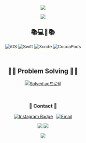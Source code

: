 <div align=center>

<img src="https://capsule-render.vercel.app/api?type=waving&color=bef7b7&height=150&section=header&text=Welcome&nbsp;to&nbsp;KAI’s&nbsp;Github&fontSize=60&fontColor=ffffff"/>



<a href="https://hits.seeyoufarm.com"><img src="https://hits.seeyoufarm.com/api/count/incr/badge.svg?url=https%3A%2F%2Fgithub.com%2Fjoho2022&count_bg=%2379C83D&title_bg=%23555555&icon=&icon_color=%23E7E7E7&title=hits&edge_flat=false"/></a>

## 📚💻📱📚
<p align="center">
    <!-- iOS -->
    <img alt="iOS" src="https://img.shields.io/badge/iOS-000000?style=for-the-badge&logo=ios&logoColor=white"/>
    <!-- Swift -->
    <img alt="Swift" src="https://img.shields.io/badge/Swift-F05138?style=for-the-badge&logo=swift&logoColor=white"/>
    <!-- Xcode -->
    <img alt="Xcode" src="https://img.shields.io/badge/Xcode-007ACC?style=for-the-badge&logo=xcode&logoColor=white"/>
    <!-- CocoaPods -->
    <img alt="CocoaPods" src="https://img.shields.io/badge/CocoaPods-EE3322?style=for-the-badge&logo=cocoapods&logoColor=white"/>
</p>
        
&nbsp;
        
## 👨‍💻 Problem Solving 👨‍💻
[![Solved.ac프로필](http://mazassumnida.wtf/api/v2/generate_badge?boj=hosama)](https://solved.ac/hosama)
        
&nbsp;
### 🎯 Contact 🎯
[![Instagram Badge](https://img.shields.io/badge/-hosamasama-E4405F?style=for-the-badge&logo=Instagram&logoColor=white&link=https://www.instagram.com/hosamasama)](https://www.instagram.com/hosamasama) &nbsp; [![Email](https://img.shields.io/badge/naver-josama1997%40naver.com-03C75A?style=for-the-badge&logo=naver&logoColor=white)](mailto:josama1997@naver.com)

<p align="center">
  <img src="https://github-readme-stats.vercel.app/api/top-langs/?username=joho2022&layout=compact&theme=merko" />
  <img src="https://github-readme-stats.vercel.app/api?username=joho2022&show_icons=true&theme=merko" />
</p>

<img src="https://capsule-render.vercel.app/api?type=waving&color=bef7b7&height=130&section=footer&fontSize=90&fontColor=ffffff"/>

</div>






<!--
**joho2022/joho2022** is a ✨ _special_ ✨ repository because its `README.md` (this file) appears on your GitHub profile.

Here are some ideas to get you started:

- 🔭 I’m currently working on ...
- 🌱 I’m currently learning ...
- 👯 I’m looking to collaborate on ...
- 🤔 I’m looking for help with ...
- 💬 Ask me about ...
- 📫 How to reach me: ...
- 😄 Pronouns: ...
- ⚡ Fun fact: ...
-->

